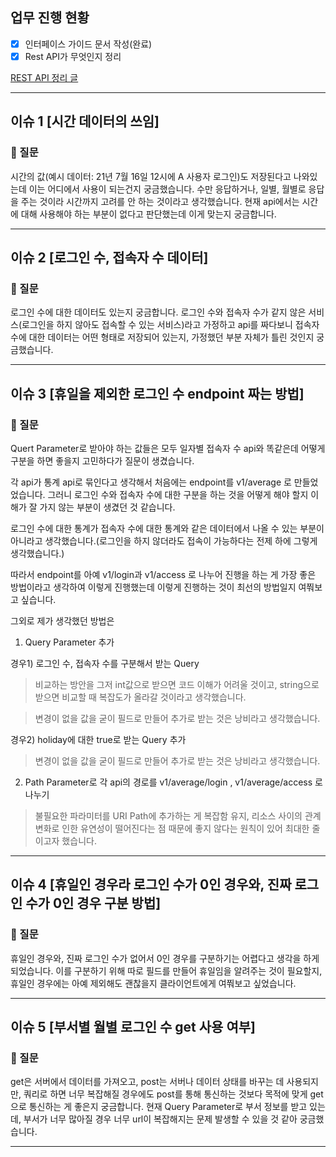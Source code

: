 
## 업무 진행 현황
- [x] 인터페이스 가이드 문서 작성(완료)
- [x] Rest API가 무엇인지 정리

[REST API 정리 글](https://start-1.tistory.com/53)

-----

## 이슈 1 [시간 데이터의 쓰임]
### 📌 질문
시간의 값(예시 데이터: 21년 7월 16일 12시에 A 사용자 로그인)도 저장된다고 나와있는데 이는 어디에서 사용이 되는건지 궁금했습니다. 수만 응답하거나, 일별, 월별로 응답을 주는 것이라 시간까지 고려를 안 하는 것이라고 생각했습니다. 현재 api에서는 시간에 대해 사용해야 하는 부분이 없다고 판단했는데 이게 맞는지 궁금합니다.

-----

## 이슈 2 [로그인 수, 접속자 수 데이터]
### 📌 질문
로그인 수에 대한 데이터도 있는지 궁금합니다. 로그인 수와 접속자 수가 같지 않은 서비스(로그인을 하지 않아도 접속할 수 있는 서비스)라고 가정하고 api를 짜다보니 접속자 수에 대한 데이터는 어떤 형태로 저장되어 있는지, 가정했던 부분 자체가 틀린 것인지 궁금했습니다. 

-----

## 이슈 3 [휴일을 제외한 로그인 수 endpoint 짜는 방법]
### 📌 질문
Quert Parameter로 받아야 하는 값들은 모두 일자별 접속자 수 api와 똑같은데 어떻게 구분을 하면 좋을지 고민하다가 질문이 생겼습니다.

각 api가 통계 api로 묶인다고 생각해서 처음에는 endpoint를 v1/average 로 만들었었습니다. 그러니 로그인 수와 접속자 수에 대한 구분을 하는 것을 어떻게 해야 할지 이해가 잘 가지 않는 부분이 생겼던 것 같습니다.

로그인 수에 대한 통계가 접속자 수에 대한 통계와 같은 데이터에서 나올 수 있는 부분이 아니라고 생각했습니다.(로그인을 하지 않더라도 접속이 가능하다는 전제 하에 그렇게 생각했습니다.)

따라서 endpoint를 아예 v1/login과 v1/access 로 나누어 진행을 하는 게 가장 좋은 방법이라고 생각하여 이렇게 진행했는데 이렇게 진행하는 것이 최선의 방법일지 여쭤보고 싶습니다.

그외로 제가 생각했던 방법은
1) Query Parameter 추가

경우1) 로그인 수, 접속자 수를 구분해서 받는 Query

> 비교하는 방안을 그저 int값으로 받으면 코드 이해가 어려울 것이고, string으로 받으면 비교할 때 복잡도가 올라갈 것이라고 생각했습니다.

> 변경이 없을 값을 굳이 필드로 만들어 추가로 받는 것은 낭비라고 생각했습니다.

경우2) holiday에 대한 true로 받는 Query 추가

> 변경이 없을 값을 굳이 필드로 만들어 추가로 받는 것은 낭비라고 생각했습니다.

2) Path Parameter로 각 api의 경로를 v1/average/login , v1/average/access 로 나누기
   
> 불필요한 파라미터를 URI Path에 추가하는 게 복잡함 유지, 리소스 사이의 관계 변화로 인한 유연성이 떨어진다는 점 때문에 좋지 않다는 원칙이 있어 최대한 줄이고자 했습니다.

-----

## 이슈 4 [휴일인 경우라 로그인 수가 0인 경우와, 진짜 로그인 수가 0인 경우 구분 방법]
### 📌 질문

휴일인 경우와, 진짜 로그인 수가 없어서 0인 경우를 구분하기는 어렵다고 생각을 하게 되었습니다. 이를 구분하기 위해 따로 필드를 만들어 휴일임을 알려주는 것이 필요할지, 휴일인 경우에는 아예 제외해도 괜찮을지 클라이언트에게 여쭤보고 싶었습니다.

-----

## 이슈 5 [부서별 월별 로그인 수 get 사용 여부]
### 📌 질문
get은 서버에서 데이터를 가져오고, post는 서버나 데이터 상태를 바꾸는 데 사용되지만, 쿼리로 하면 너무 복잡해질 경우에도 post를 통해 통신하는 것보다 목적에 맞게 get으로 통신하는 게 좋은지 궁금합니다. 현재 Query Parameter로 부서 정보를 받고 있는데, 부서가 너무 많아질 경우 너무 url이 복잡해지는 문제 발생할 수 있을 것 같아 궁금했습니다. 

-----
